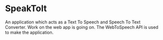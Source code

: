 # SpeakToIt

An application which acts as a Text To Speech and Speech To Text Converter. Work on the web app is going on. The WebToSpeech API is used to make the application.
